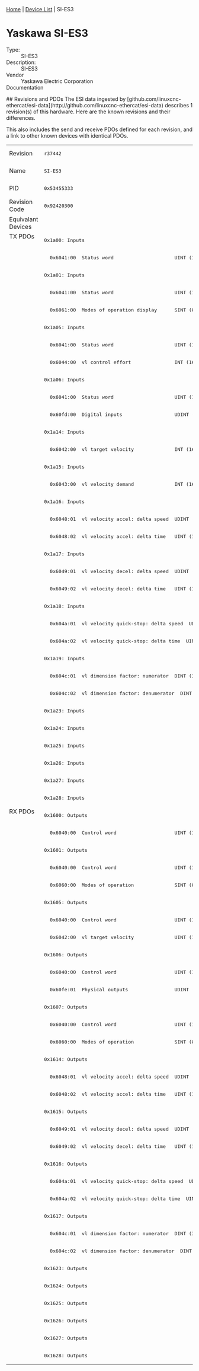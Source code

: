 <div class="nav"><a href="/esi-data">Home</a> | <a href="/esi-data/devices">Device List</a> | SI-ES3</div>

#  Yaskawa SI-ES3

<dl>
  <dt>Type:</dt><dd>SI-ES3</dd>
  <dt>Description:</dt><dd>SI-ES3</dd>
  <dt>Vendor</dt><dd>Yaskawa Electric Corporation</dd>
  <dt>Documentation</dt><dd><a href=""></a></dd>
</dl>
## Revisions and PDOs
The ESI data ingested by [github.com/linuxcnc-ethercat/esi-data](http://github.com/linuxcnc-ethercat/esi-data) describes 1 revision(s) of this hardware.  Here are the known revisions and their differences.

This also includes the send and receive PDOs defined for each revision, and a link to other known devices with identical PDOs.

<table>
<tr >
<td class="first">Revision</td>
<td ><pre>r37442</pre></td>
</tr>
<tr >
<td class="first">Name</td>
<td ><pre>SI-ES3</pre></td>
</tr>
<tr >
<td class="first">PID</td>
<td ><pre>0x53455333</pre></td>
</tr>
<tr >
<td class="first">Revision Code</td>
<td ><pre>0x92420300</pre></td>
</tr>
<tr >
<td class="first">Equivalant Devices</td>
<td ></td>
</tr>
<tr class="txpdo pdosection">
<td class="first" rowspan=33 valign=top>TX PDOs</td>
<td><pre>0x1a00: Inputs</pre></td>
<td></td>
</tr>
<tr class="txpdo">
<td ><pre>  0x6041:00  Status word                     UINT (16 bits)</pre></td>
</tr>
<tr class="txpdo pdosection">
<td ><pre>0x1a01: Inputs</pre></td>
</tr>
<tr class="txpdo">
<td ><pre>  0x6041:00  Status word                     UINT (16 bits)</pre></td>
</tr>
<tr class="txpdo">
<td ><pre>  0x6061:00  Modes of operation display      SINT (8 bits)</pre></td>
</tr>
<tr class="txpdo pdosection">
<td ><pre>0x1a05: Inputs</pre></td>
</tr>
<tr class="txpdo">
<td ><pre>  0x6041:00  Status word                     UINT (16 bits)</pre></td>
</tr>
<tr class="txpdo">
<td ><pre>  0x6044:00  vl control effort               INT (16 bits)</pre></td>
</tr>
<tr class="txpdo pdosection">
<td ><pre>0x1a06: Inputs</pre></td>
</tr>
<tr class="txpdo">
<td ><pre>  0x6041:00  Status word                     UINT (16 bits)</pre></td>
</tr>
<tr class="txpdo">
<td ><pre>  0x60fd:00  Digital inputs                  UDINT (32 bits)</pre></td>
</tr>
<tr class="txpdo pdosection">
<td ><pre>0x1a14: Inputs</pre></td>
</tr>
<tr class="txpdo">
<td ><pre>  0x6042:00  vl target velocity              INT (16 bits)</pre></td>
</tr>
<tr class="txpdo pdosection">
<td ><pre>0x1a15: Inputs</pre></td>
</tr>
<tr class="txpdo">
<td ><pre>  0x6043:00  vl velocity demand              INT (16 bits)</pre></td>
</tr>
<tr class="txpdo pdosection">
<td ><pre>0x1a16: Inputs</pre></td>
</tr>
<tr class="txpdo">
<td ><pre>  0x6048:01  vl velocity accel: delta speed  UDINT (32 bits)</pre></td>
</tr>
<tr class="txpdo">
<td ><pre>  0x6048:02  vl velocity accel: delta time   UINT (16 bits)</pre></td>
</tr>
<tr class="txpdo pdosection">
<td ><pre>0x1a17: Inputs</pre></td>
</tr>
<tr class="txpdo">
<td ><pre>  0x6049:01  vl velocity decel: delta speed  UDINT (32 bits)</pre></td>
</tr>
<tr class="txpdo">
<td ><pre>  0x6049:02  vl velocity decel: delta time   UINT (16 bits)</pre></td>
</tr>
<tr class="txpdo pdosection">
<td ><pre>0x1a18: Inputs</pre></td>
</tr>
<tr class="txpdo">
<td ><pre>  0x604a:01  vl velocity quick-stop: delta speed  UDINT (32 bits)</pre></td>
</tr>
<tr class="txpdo">
<td ><pre>  0x604a:02  vl velocity quick-stop: delta time  UINT (16 bits)</pre></td>
</tr>
<tr class="txpdo pdosection">
<td ><pre>0x1a19: Inputs</pre></td>
</tr>
<tr class="txpdo">
<td ><pre>  0x604c:01  vl dimension factor: numerator  DINT (32 bits)</pre></td>
</tr>
<tr class="txpdo">
<td ><pre>  0x604c:02  vl dimension factor: denumerator  DINT (32 bits)</pre></td>
</tr>
<tr class="txpdo pdosection">
<td ><pre>0x1a23: Inputs</pre></td>
</tr>
<tr class="txpdo pdosection">
<td ><pre>0x1a24: Inputs</pre></td>
</tr>
<tr class="txpdo pdosection">
<td ><pre>0x1a25: Inputs</pre></td>
</tr>
<tr class="txpdo pdosection">
<td ><pre>0x1a26: Inputs</pre></td>
</tr>
<tr class="txpdo pdosection">
<td ><pre>0x1a27: Inputs</pre></td>
</tr>
<tr class="txpdo pdosection">
<td ><pre>0x1a28: Inputs</pre></td>
</tr>
<tr class="rxpdo pdosection">
<td class="first" rowspan=32 valign=top>RX PDOs</td>
<td><pre>0x1600: Outputs</pre></td>
<td></td>
</tr>
<tr class="rxpdo">
<td ><pre>  0x6040:00  Control word                    UINT (16 bits)</pre></td>
</tr>
<tr class="rxpdo pdosection">
<td ><pre>0x1601: Outputs</pre></td>
</tr>
<tr class="rxpdo">
<td ><pre>  0x6040:00  Control word                    UINT (16 bits)</pre></td>
</tr>
<tr class="rxpdo">
<td ><pre>  0x6060:00  Modes of operation              SINT (8 bits)</pre></td>
</tr>
<tr class="rxpdo pdosection">
<td ><pre>0x1605: Outputs</pre></td>
</tr>
<tr class="rxpdo">
<td ><pre>  0x6040:00  Control word                    UINT (16 bits)</pre></td>
</tr>
<tr class="rxpdo">
<td ><pre>  0x6042:00  vl target velocity              UINT (16 bits)</pre></td>
</tr>
<tr class="rxpdo pdosection">
<td ><pre>0x1606: Outputs</pre></td>
</tr>
<tr class="rxpdo">
<td ><pre>  0x6040:00  Control word                    UINT (16 bits)</pre></td>
</tr>
<tr class="rxpdo">
<td ><pre>  0x60fe:01  Physical outputs                UDINT (32 bits)</pre></td>
</tr>
<tr class="rxpdo pdosection">
<td ><pre>0x1607: Outputs</pre></td>
</tr>
<tr class="rxpdo">
<td ><pre>  0x6040:00  Control word                    UINT (16 bits)</pre></td>
</tr>
<tr class="rxpdo">
<td ><pre>  0x6060:00  Modes of operation              SINT (8 bits)</pre></td>
</tr>
<tr class="rxpdo pdosection">
<td ><pre>0x1614: Outputs</pre></td>
</tr>
<tr class="rxpdo">
<td ><pre>  0x6048:01  vl velocity accel: delta speed  UDINT (32 bits)</pre></td>
</tr>
<tr class="rxpdo">
<td ><pre>  0x6048:02  vl velocity accel: delta time   UINT (16 bits)</pre></td>
</tr>
<tr class="rxpdo pdosection">
<td ><pre>0x1615: Outputs</pre></td>
</tr>
<tr class="rxpdo">
<td ><pre>  0x6049:01  vl velocity decel: delta speed  UDINT (32 bits)</pre></td>
</tr>
<tr class="rxpdo">
<td ><pre>  0x6049:02  vl velocity decel: delta time   UINT (16 bits)</pre></td>
</tr>
<tr class="rxpdo pdosection">
<td ><pre>0x1616: Outputs</pre></td>
</tr>
<tr class="rxpdo">
<td ><pre>  0x604a:01  vl velocity quick-stop: delta speed  UDINT (32 bits)</pre></td>
</tr>
<tr class="rxpdo">
<td ><pre>  0x604a:02  vl velocity quick-stop: delta time  UINT (16 bits)</pre></td>
</tr>
<tr class="rxpdo pdosection">
<td ><pre>0x1617: Outputs</pre></td>
</tr>
<tr class="rxpdo">
<td ><pre>  0x604c:01  vl dimension factor: numerator  DINT (32 bits)</pre></td>
</tr>
<tr class="rxpdo">
<td ><pre>  0x604c:02  vl dimension factor: denumerator  DINT (32 bits)</pre></td>
</tr>
<tr class="rxpdo pdosection">
<td ><pre>0x1623: Outputs</pre></td>
</tr>
<tr class="rxpdo pdosection">
<td ><pre>0x1624: Outputs</pre></td>
</tr>
<tr class="rxpdo pdosection">
<td ><pre>0x1625: Outputs</pre></td>
</tr>
<tr class="rxpdo pdosection">
<td ><pre>0x1626: Outputs</pre></td>
</tr>
<tr class="rxpdo pdosection">
<td ><pre>0x1627: Outputs</pre></td>
</tr>
<tr class="rxpdo pdosection">
<td ><pre>0x1628: Outputs</pre></td>
</tr>
</table>
